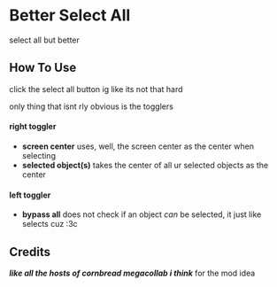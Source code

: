 # Better Select All
select all but better

## How To Use
click the select all button ig like its not that hard

only thing that isnt rly obvious is the togglers

#### right toggler
- **screen center** uses, well, the screen center as the center when selecting
- **selected object(s)** takes the center of all ur selected objects as the center

#### left toggler
- **bypass all** does not check if an object *can* be selected, it just like selects cuz :3c 

## Credits
***like all the hosts of cornbread megacollab i think*** for the mod idea